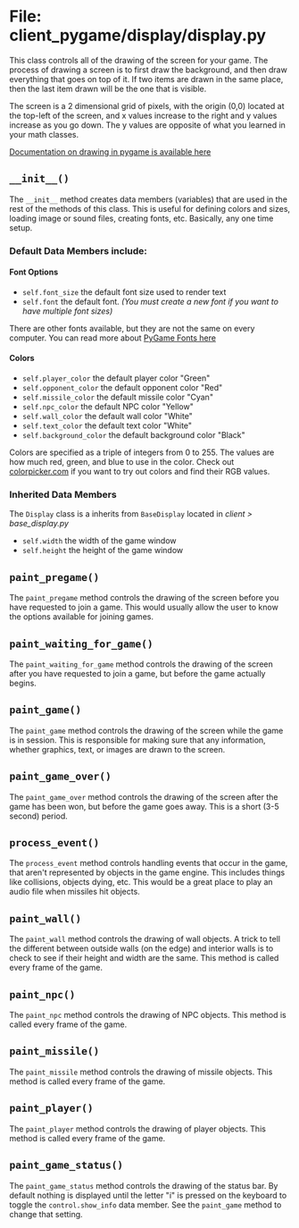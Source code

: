 # File: client_pygame/display/display.py

This class controls all of the drawing of the screen for your game.  The process of drawing a screen is to first draw the background, and then draw everything that goes on top of it.  If two items are drawn in the same place, then the last item drawn will be the one that is visible.

The screen is a 2 dimensional grid of pixels, with the origin (0,0) located at the top-left of the screen, and x values increase to the right and y values increase as you go down.  The y values are opposite of what you learned in your math classes.

[Documentation on drawing in pygame is available here](http://www.pygame.org/docs/ref/draw.html)


## `__init__()`

The `__init__` method creates data members (variables) that are used
in the rest of the methods of this class.  This is
useful for defining colors and sizes, loading image
or sound files, creating fonts, etc.  Basically,
any one time setup.

### Default Data Members include:

#### Font Options

*	`self.font_size` the default font size used to render text
*	`self.font` the default font. *(You must create a new font if you want to have multiple font sizes)*

There are other fonts available, but they are not
the same on every computer.  You can read more about
[PyGame Fonts here](http://www.pygame.org/docs/ref/font.html)


#### Colors

*	`self.player_color` the default player color "Green"
*	`self.opponent_color` the default opponent color "Red"
*	`self.missile_color` the default missile color "Cyan"
*	`self.npc_color` the default NPC color "Yellow"
*	`self.wall_color` the default wall color "White"
*	`self.text_color` the default text color "White"
*	`self.background_color` the default background color "Black"

Colors are specified as a triple of integers from 0 to 255.
The values are how much red, green, and blue to use in the color.
Check out [colorpicker.com](http://www.colorpicker.com/) if you want to try out
colors and find their RGB values.

### Inherited Data Members

The `Display` class is a inherits from `BaseDisplay` located in *client > base_display.py*

*	`self.width` the width of the game window
*	`self.height` the height of the game window



## `paint_pregame()`

The `paint_pregame` method controls the drawing of the screen before
you have requested to join a game.  This would usually
allow the user to know the options available for joining
games.



## `paint_waiting_for_game()`

The `paint_waiting_for_game` method controls the drawing of the screen
after you have requested to join a game, but before
the game actually begins.



## `paint_game()`

The `paint_game` method controls the drawing of the screen while the
game is in session.  This is responsible for making
sure that any information, whether graphics, text, or
images are drawn to the screen.



## `paint_game_over()`

The `paint_game_over` method controls the drawing of the screen after
the game has been won, but before the game goes away.
This is a short (3-5 second) period.



## `process_event()`

The `process_event` method controls handling events that occur in the
game, that aren't represented by objects in the game
engine.  This includes things like collisions,
objects dying, etc.  This would be a great place to
play an audio file when missiles hit objects.



## `paint_wall()`

The `paint_wall` method controls the drawing of wall objects. A trick to tell the different between outside walls (on the edge) and interior walls is to check to see if their height and width are the same. This method is called every frame of the game.



## `paint_npc()`

The `paint_npc` method controls the drawing of NPC objects. This method is called every frame of the game.



## `paint_missile()`

The `paint_missile` method controls the drawing of missile objects. This method is called every frame of the game.



## `paint_player()`

The `paint_player` method controls the drawing of player objects. This method is called every frame of the game.



## `paint_game_status()`

The `paint_game_status` method controls the drawing of the status bar. By default nothing is displayed until the letter "i" is pressed on the keyboard to toggle the `control.show_info` data member. See the `paint_game` method to change that setting.

